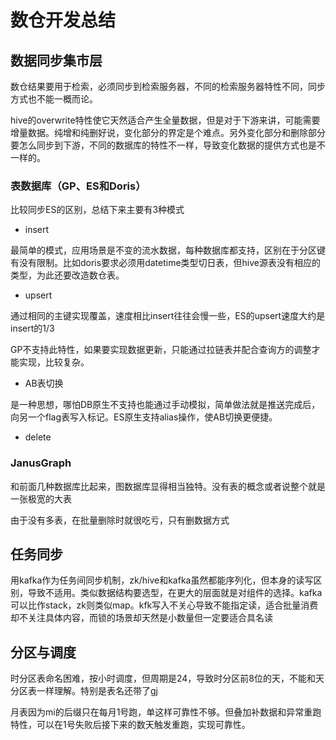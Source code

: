 # 数仓开发总结

## 数据同步集市层

数仓结果要用于检索，必须同步到检索服务器，不同的检索服务器特性不同，同步方式也不能一概而论。

hive的overwrite特性使它天然适合产生全量数据，但是对于下游来讲，可能需要增量数据。纯增和纯删好说，变化部分的界定是个难点。另外变化部分和删除部分要怎么同步到下游，不同的数据库的特性不一样，导致变化数据的提供方式也是不一样的。

### 表数据库（GP、ES和Doris）

比较同步ES的区别，总结下来主要有3种模式

* insert

最简单的模式，应用场景是不变的流水数据，每种数据库都支持，区别在于分区键有没有限制。比如doris要求必须用datetime类型切日表，但hive源表没有相应的类型，为此还要改造数仓表。

* upsert

通过相同的主键实现覆盖，速度相比insert往往会慢一些，ES的upsert速度大约是insert的1/3

GP不支持此特性，如果要实现数据更新，只能通过拉链表并配合查询方的调整才能实现，比较复杂。

* AB表切换

是一种思想，哪怕DB原生不支持也能通过手动模拟，简单做法就是推送完成后，向另一个flag表写入标记。ES原生支持alias操作，使AB切换更便捷。

* delete

### JanusGraph

和前面几种数据库比起来，图数据库显得相当独特。没有表的概念或者说整个就是一张极宽的大表

由于没有多表，在批量删除时就很吃亏，只有删数据方式

## 任务同步

用kafka作为任务间同步机制，zk/hive和kafka虽然都能序列化，但本身的读写区别，导致不适用。类似数据结构要选型，在更大的层面就是对组件的选择。kafka可以比作stack，zk则类似map。kfk写入不关心导致不能指定读，适合批量消费却不关注具体内容，而锁的场景却天然是小数量但一定要适合具名读

## 分区与调度

时分区表命名困难，按小时调度，但周期是24，导致时分区前8位的天，不能和天分区表一样理解。特别是表名还带了gj

月表因为mi的后缀只在每月1号跑，单这样可靠性不够。但叠加补数据和异常重跑特性，可以在1号失败后接下来的数天触发重跑，实现可靠性。